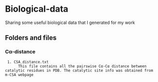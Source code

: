 # Biological-data
Sharing some useful biological data that I generated for my work

## Folders and files

### Cα-distance
     1. CSA_distance.txt
          This file contains all the pairswise Cα-Cα distance between catalytic residues in PDB. The catalytic site info was obtained from m-CSA webpage 
